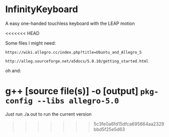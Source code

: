 InfinityKeyboard
================

A easy one-handed touchless keyboard with the LEAP motion

<<<<<<< HEAD

Some files I might need:

	https://wiki.allegro.cc/index.php?title=Ubuntu_and_Allegro_5

	http://alleg.sourceforge.net/a5docs/5.0.10/getting_started.html



oh and:

g++ [source file(s)] -o [output] `pkg-config --libs allegro-5.0`
=======
Just run ./a.out to run the current version
>>>>>>> 5c3fe0a6fd15dfca695664aa2329bbd5f25e5d63
